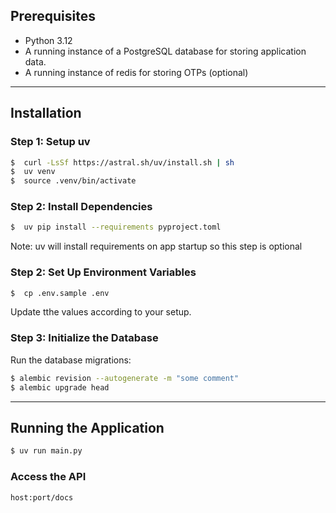 ## Prerequisites

- Python 3.12
- A running instance of a PostgreSQL database for storing application data.
- A running instance of redis for storing OTPs (optional)
---

## Installation

### Step 1: Setup uv
```bash
$  curl -LsSf https://astral.sh/uv/install.sh | sh
$  uv venv
$  source .venv/bin/activate
```


### Step 2: Install Dependencies

```bash
$  uv pip install --requirements pyproject.toml
```
Note: uv will install requirements on app startup so this step is optional



### Step 2: Set Up Environment Variables
```bash
$  cp .env.sample .env
```
Update tthe values according to your setup.


### Step 3: Initialize the Database
Run the database migrations:
```bash
$ alembic revision --autogenerate -m "some comment"
$ alembic upgrade head
```

---

## Running the Application

```bash
$ uv run main.py
```

### Access the API
```
host:port/docs
```



